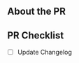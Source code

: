 ## About the PR

<!-- Remove this line and add information about your PR. -->

## PR Checklist

<!-- Check items as done and wrap them in `~` if they are not relevant to your changes -->

- [ ] Update Changelog <!-- Based on https://keepachangelog.com -->
